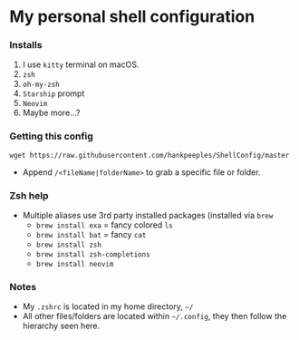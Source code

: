 # My personal shell configuration

### Installs
1. I use `kitty` terminal on macOS.
2. `zsh`
3. `oh-my-zsh`
4. `Starship` prompt
5. `Neovim`
6. Maybe more...?

### Getting this config
```
wget https://raw.githubusercontent.com/hankpeeples/ShellConfig/master
```
- Append `/<fileName|folderName>` to grab a specific file or folder.
  
### Zsh help
- Multiple aliases use 3rd party installed packages (installed via `brew`
  - `brew install exa` = fancy colored `ls`
  - `brew install bat` = fancy `cat`
  - `brew install zsh` 
  - `brew install zsh-completions`
  - `brew install neovim`

### Notes
- My `.zshrc` is located in my home directory, `~/`
- All other files/folders are located within `~/.config`, they then follow the hierarchy seen here.
